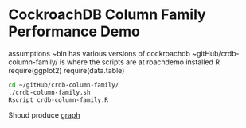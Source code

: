 # CockroachDB Column Family Performance Demo

assumptions
~bin has various versions of cockroachdb
~gitHub/crdb-column-family/ is where the scripts are at
roachdemo installed
R require(ggplot2) require(data.table)

```bash 
cd ~/gitHub/crdb-column-family/ 
./crdb-column-family.sh
Rscript crdb-column-family.R
```

Shoud produce [graph](crdb-column-family.pdf)
